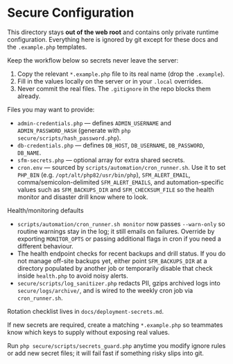 # Secure Configuration

This directory stays **out of the web root** and contains only private runtime
configuration. Everything here is ignored by git except for these docs and the
`.example.php` templates.

Keep the workflow below so secrets never leave the server:

1. Copy the relevant `*.example.php` file to its real name (drop the `.example`).
2. Fill in the values locally on the server or in your `.local` overrides.
3. Never commit the real files. The `.gitignore` in the repo blocks them already.

Files you may want to provide:

- `admin-credentials.php` — defines `ADMIN_USERNAME` and `ADMIN_PASSWORD_HASH` (generate with `php secure/scripts/hash_password.php`).
- `db-credentials.php` — defines `DB_HOST`, `DB_USERNAME`, `DB_PASSWORD`, `DB_NAME`.
- `sfm-secrets.php` — optional array for extra shared secrets.
- `cron.env` — sourced by `scripts/automation/cron_runner.sh`. Use it to set `PHP_BIN` (e.g. `/opt/alt/php82/usr/bin/php`), `SFM_ALERT_EMAIL`, comma/semicolon-delimited `SFM_ALERT_EMAILS`, and automation-specific values such as `SFM_BACKUPS_DIR` and `SFM_CHECKSUM_FILE` so the health monitor and disaster drill know where to look.

Health/monitoring defaults

- `scripts/automation/cron_runner.sh monitor` now passes `--warn-only` so routine warnings stay in the log; it still emails on failures. Override by exporting `MONITOR_OPTS` or passing additional flags in cron if you need a different behaviour.
- The health endpoint checks for recent backups and drill status. If you do not manage off-site backups yet, either point `SFM_BACKUPS_DIR` at a directory populated by another job or temporarily disable that check inside `health.php` to avoid noisy alerts.
- `secure/scripts/log_sanitizer.php` redacts PII, gzips archived logs into `secure/logs/archive/`, and is wired to the weekly cron job via `cron_runner.sh`.

Rotation checklist lives in `docs/deployment-secrets.md`.

If new secrets are required, create a matching `*.example.php` so teammates know
which keys to supply without exposing real values.

Run `php secure/scripts/secrets_guard.php` anytime you modify ignore rules or
add new secret files; it will fail fast if something risky slips into git.
